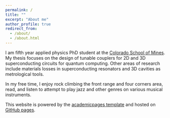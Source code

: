 ```yaml
---
permalink: /
title: ""
excerpt: "About me"
author_profile: true
redirect_from: 
  - /about/
  - /about.html
---
```


I am fifth year applied physics PhD student at the [Colorado School of Mines](physics.mines.edu). My thesis focuses on the design of tunable couplers for 2D and 3D superconducting circuits for quantum computing. Other areas of research include materials losses in superconducting resonators and 3D cavities as metrological tools.

In my free time, I enjoy rock climbing the front range and four corners area,
read, and listen to attempt to play jazz and other genres on various musical
instruments.

This website is powered by the [academicpages template](https://github.com/academicpages/academicpages.github.io) and hosted on [GitHub pages](https://pages.github.com).
